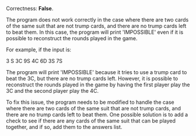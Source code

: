 Correctness: **False**.

The program does not work correctly in the case where there are two cards of the same suit that are not trump cards, and there are no trump cards left to beat them. In this case, the program will print 'IMPOSSIBLE' even if it is possible to reconstruct the rounds played in the game.

For example, if the input is:

3
S
3C 9S 4C 6D 3S 7S

The program will print 'IMPOSSIBLE' because it tries to use a trump card to beat the 3C, but there are no trump cards left. However, it is possible to reconstruct the rounds played in the game by having the first player play the 3C and the second player play the 4C.

To fix this issue, the program needs to be modified to handle the case where there are two cards of the same suit that are not trump cards, and there are no trump cards left to beat them. One possible solution is to add a check to see if there are any cards of the same suit that can be played together, and if so, add them to the answers list.